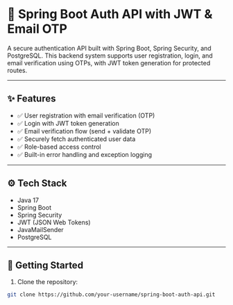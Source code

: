 # 🔐 Spring Boot Auth API with JWT & Email OTP

A secure authentication API built with Spring Boot, Spring Security, and PostgreSQL. This backend system supports user registration, login, and email verification using OTPs, with JWT token generation for protected routes.

---

## ✨ Features

- ✅ User registration with email verification (OTP)
- ✅ Login with JWT token generation
- ✅ Email verification flow (send + validate OTP)
- ✅ Securely fetch authenticated user data
- ✅ Role-based access control
- ✅ Built-in error handling and exception logging

---

## ⚙️ Tech Stack

- Java 17
- Spring Boot
- Spring Security
- JWT (JSON Web Tokens)
- JavaMailSender
- PostgreSQL

---

## 🚀 Getting Started

1. Clone the repository:

```bash
git clone https://github.com/your-username/spring-boot-auth-api.git

